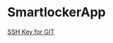 # SmartlockerApp
 
[SSH Key for GIT](https://help.github.com/articles/connecting-to-github-with-ssh/)


